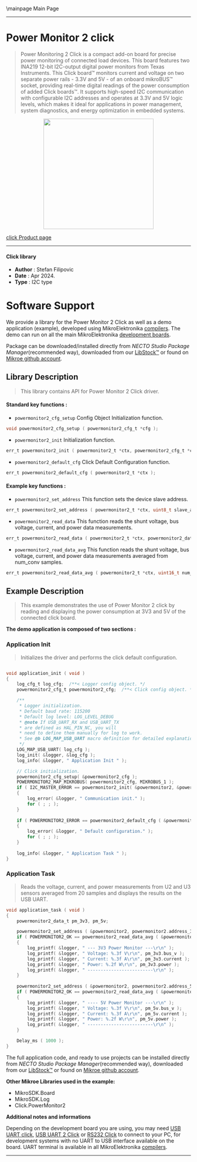 \mainpage Main Page

---
# Power Monitor 2 click

> Power Monitoring 2 Click is a compact add-on board for precise power monitoring of connected load devices. This board features two INA219 12-bit I2C-output digital power monitors from Texas Instruments. This Click board™ monitors current and voltage on two separate power rails - 3.3V and 5V - of an onboard mikroBUS™ socket, providing real-time digital readings of the power consumption of added Click boards™. It supports high-speed I2C communication with configurable I2C addresses and operates at 3.3V and 5V logic levels, which makes it ideal for applications in power management, system diagnostics, and energy optimization in embedded systems.

<p align="center">
  <img src="https://download.mikroe.com/images/click_for_ide/powermonitor2_click.png" height=300px>
</p>

[click Product page](https://www.mikroe.com/power-monitor-2-click)

---


#### Click library

- **Author**        : Stefan Filipovic
- **Date**          : Apr 2024.
- **Type**          : I2C type


# Software Support

We provide a library for the Power Monitor 2 Click
as well as a demo application (example), developed using MikroElektronika
[compilers](https://www.mikroe.com/necto-studio).
The demo can run on all the main MikroElektronika [development boards](https://www.mikroe.com/development-boards).

Package can be downloaded/installed directly from *NECTO Studio Package Manager*(recommended way), downloaded from our [LibStock&trade;](https://libstock.mikroe.com) or found on [Mikroe github account](https://github.com/MikroElektronika/mikrosdk_click_v2/tree/master/clicks).

## Library Description

> This library contains API for Power Monitor 2 Click driver.

#### Standard key functions :

- `powermonitor2_cfg_setup` Config Object Initialization function.
```c
void powermonitor2_cfg_setup ( powermonitor2_cfg_t *cfg );
```

- `powermonitor2_init` Initialization function.
```c
err_t powermonitor2_init ( powermonitor2_t *ctx, powermonitor2_cfg_t *cfg );
```

- `powermonitor2_default_cfg` Click Default Configuration function.
```c
err_t powermonitor2_default_cfg ( powermonitor2_t *ctx );
```

#### Example key functions :

- `powermonitor2_set_address` This function sets the device slave address.
```c
err_t powermonitor2_set_address ( powermonitor2_t *ctx, uint8_t slave_address );
```

- `powermonitor2_read_data` This function reads the shunt voltage, bus voltage, current, and power data measurements.
```c
err_t powermonitor2_read_data ( powermonitor2_t *ctx, powermonitor2_data_t *data_out );
```

- `powermonitor2_read_data_avg` This function reads the shunt voltage, bus voltage, current, and power data measurements averaged from num_conv samples.
```c
err_t powermonitor2_read_data_avg ( powermonitor2_t *ctx, uint16_t num_conv, powermonitor2_data_t *data_out );
```

## Example Description

> This example demonstrates the use of Power Monitor 2 click by reading and displaying the power consumption at 3V3 and 5V of the connected click board.

**The demo application is composed of two sections :**

### Application Init

> Initializes the driver and performs the click default configuration.

```c

void application_init ( void )
{
    log_cfg_t log_cfg;  /**< Logger config object. */
    powermonitor2_cfg_t powermonitor2_cfg;  /**< Click config object. */

    /** 
     * Logger initialization.
     * Default baud rate: 115200
     * Default log level: LOG_LEVEL_DEBUG
     * @note If USB_UART_RX and USB_UART_TX 
     * are defined as HAL_PIN_NC, you will 
     * need to define them manually for log to work. 
     * See @b LOG_MAP_USB_UART macro definition for detailed explanation.
     */
    LOG_MAP_USB_UART( log_cfg );
    log_init( &logger, &log_cfg );
    log_info( &logger, " Application Init " );

    // Click initialization.
    powermonitor2_cfg_setup( &powermonitor2_cfg );
    POWERMONITOR2_MAP_MIKROBUS( powermonitor2_cfg, MIKROBUS_1 );
    if ( I2C_MASTER_ERROR == powermonitor2_init( &powermonitor2, &powermonitor2_cfg ) ) 
    {
        log_error( &logger, " Communication init." );
        for ( ; ; );
    }
    
    if ( POWERMONITOR2_ERROR == powermonitor2_default_cfg ( &powermonitor2 ) )
    {
        log_error( &logger, " Default configuration." );
        for ( ; ; );
    }
    
    log_info( &logger, " Application Task " );
}

```

### Application Task

> Reads the voltage, current, and power measurements from U2 and U3 sensors averaged from 20 samples and displays the results on the USB UART.

```c
void application_task ( void )
{
    powermonitor2_data_t pm_3v3, pm_5v;

    powermonitor2_set_address ( &powermonitor2, powermonitor2.address_3v3 );
    if ( POWERMONITOR2_OK == powermonitor2_read_data_avg ( &powermonitor2, POWERMONITOR2_DEFAULT_NUM_CONV, &pm_3v3 ) )
    {
        log_printf( &logger, " --- 3V3 Power Monitor ---\r\n" );
        log_printf( &logger, " Voltage: %.3f V\r\n", pm_3v3.bus_v );
        log_printf( &logger, " Current: %.3f A\r\n", pm_3v3.current );
        log_printf( &logger, " Power: %.2f W\r\n", pm_3v3.power );
        log_printf( &logger, " -------------------------\r\n" );
    }
    
    powermonitor2_set_address ( &powermonitor2, powermonitor2.address_5v );
    if ( POWERMONITOR2_OK == powermonitor2_read_data_avg ( &powermonitor2, POWERMONITOR2_DEFAULT_NUM_CONV, &pm_5v ) )
    {
        log_printf( &logger, " ---- 5V Power Monitor ---\r\n" );
        log_printf( &logger, " Voltage: %.3f V\r\n", pm_5v.bus_v );
        log_printf( &logger, " Current: %.3f A\r\n", pm_5v.current );
        log_printf( &logger, " Power: %.2f W\r\n", pm_5v.power );
        log_printf( &logger, " -------------------------\r\n" );
    }

    Delay_ms ( 1000 );
}
```

The full application code, and ready to use projects can be installed directly from *NECTO Studio Package Manager*(recommended way), downloaded from our [LibStock&trade;](https://libstock.mikroe.com) or found on [Mikroe github account](https://github.com/MikroElektronika/mikrosdk_click_v2/tree/master/clicks).

**Other Mikroe Libraries used in the example:**

- MikroSDK.Board
- MikroSDK.Log
- Click.PowerMonitor2

**Additional notes and informations**

Depending on the development board you are using, you may need
[USB UART click](https://www.mikroe.com/usb-uart-click),
[USB UART 2 Click](https://www.mikroe.com/usb-uart-2-click) or
[RS232 Click](https://www.mikroe.com/rs232-click) to connect to your PC, for
development systems with no UART to USB interface available on the board. UART
terminal is available in all MikroElektronika
[compilers](https://shop.mikroe.com/compilers).

---
